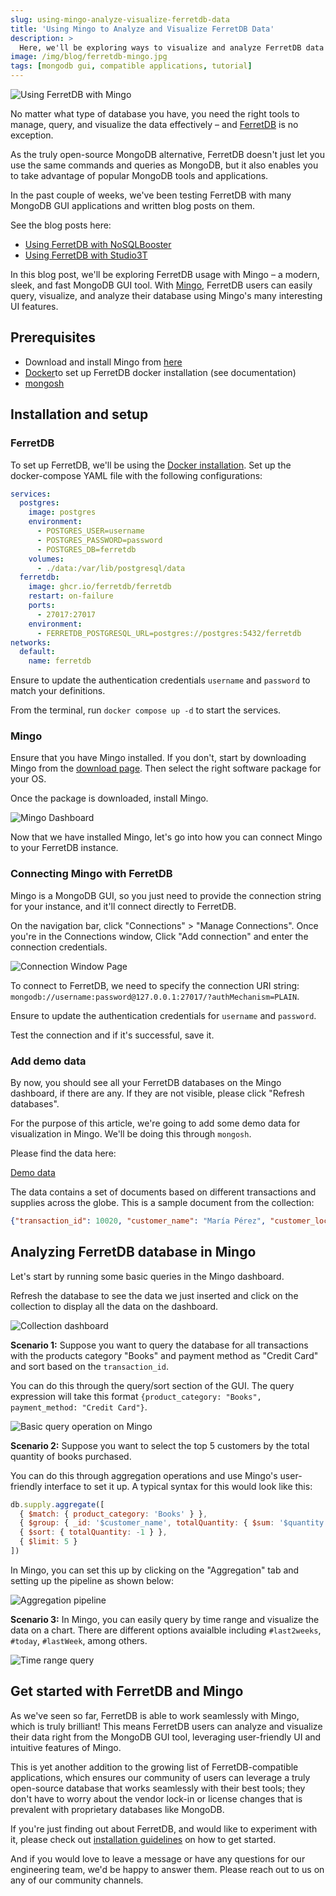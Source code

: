 ```yaml
---
slug: using-mingo-analyze-visualize-ferretdb-data
title: 'Using Mingo to Analyze and Visualize FerretDB Data'
description: >
  Here, we'll be exploring ways to visualize and analyze FerretDB data with Mingo – a modern, sleek, and fast MongoDB GUI tool.
image: /img/blog/ferretdb-mingo.jpg
tags: [mongodb gui, compatible applications, tutorial]
---
```


![Using FerretDB with Mingo](/img/blog/ferretdb-mingo.jpg)

No matter what type of database you have, you need the right tools to manage, query, and visualize the data effectively – and [FerretDB](https://www.ferretdb.io/) is no exception.

<!--truncate-->

As the truly open-source MongoDB alternative, FerretDB doesn't just let you use the same commands and queries as MongoDB, but it also enables you to take advantage of popular MongoDB tools and applications.

In the past couple of weeks, we've been testing FerretDB with many MongoDB GUI applications and written blog posts on them.

See the blog posts here:

- [Using FerretDB with NoSQLBooster](https://blog.ferretdb.io/mongodb-gui-using-ferretdb-nosqlbooster/)
- [Using FerretDB with Studio3T](https://blog.ferretdb.io/using-ferretdb-with-studio-3t/)

In this blog post, we'll be exploring FerretDB usage with Mingo – a modern, sleek, and fast MongoDB GUI tool.
With [Mingo](https://mingo.io/), FerretDB users can easily query, visualize, and analyze their database using Mingo's many interesting UI features.

## Prerequisites

- Download and install Mingo from [here](https://mingo.io/download)
- [Docker](https://www.docker.com/)to set up FerretDB docker installation (see documentation)
- [mongosh](https://www.mongodb.com/docs/mongodb-shell/)

## Installation and setup

### FerretDB

To set up FerretDB, we'll be using the [Docker installation](https://docs.ferretdb.io/quickstart-guide/docker/).
Set up the docker-compose YAML file with the following configurations:

```yaml
services:
  postgres:
    image: postgres
    environment:
      - POSTGRES_USER=username
      - POSTGRES_PASSWORD=password
      - POSTGRES_DB=ferretdb
    volumes:
      - ./data:/var/lib/postgresql/data
  ferretdb:
    image: ghcr.io/ferretdb/ferretdb
    restart: on-failure
    ports:
      - 27017:27017
    environment:
      - FERRETDB_POSTGRESQL_URL=postgres://postgres:5432/ferretdb
networks:
  default:
    name: ferretdb
```

Ensure to update the authentication credentials `username` and `password` to match your definitions.

From the terminal, run `docker compose up -d` to start the services.

### Mingo

Ensure that you have Mingo installed.
If you don't, start by downloading Mingo from the [download page](https://mingo.io/download).
Then select the right software package for your OS.

Once the package is downloaded, install Mingo.

![Mingo Dashboard](/img/blog/ferretdb-mingo/mingo-dashboard.png)

Now that we have installed Mingo, let's go into how you can connect Mingo to your FerretDB instance.

### Connecting Mingo with FerretDB

Mingo is a MongoDB GUI, so you just need to provide the connection string for your instance, and it'll connect directly to FerretDB.

On the navigation bar, click "Connections" > "Manage Connections".
Once you're in the Connections window, Click "Add connection" and enter the connection credentials.

![Connection Window Page](/img/blog/ferretdb-mingo/connection-window.png)

To connect to FerretDB, we need to specify the connection URI string: `mongodb://username:password@127.0.0.1:27017/?authMechanism=PLAIN`.

Ensure to update the authentication credentials for `username` and `password`.

Test the connection and if it's successful, save it.

### Add demo data

By now, you should see all your FerretDB databases on the Mingo dashboard, if there are any.
If they are not visible, please click "Refresh databases".

For the purpose of this article, we're going to add some demo data for visualization in Mingo.
We'll be doing this through `mongosh`.

Please find the data here:

[Demo data](https://gist.github.com/Fashander/5a67d571e8bbd3a6a99fbf57cbb7a11a)

The data contains a set of documents based on different transactions and supplies across the globe.
This is a sample document from the collection:

```json
{"transaction_id": 10020, "customer_name": "María Pérez", "customer_location": "Buenos Aires, Argentina", "product_category": "Furniture", "transaction_time": new Date ("2023-07-16T02:00:00Z"), "product_name": "La-Z-Boy Recliner", "price": 450, "quantity": 1, "payment_method": "Credit Card"}
```

## Analyzing FerretDB database in Mingo

Let's start by running some basic queries in the Mingo dashboard.

Refresh the database to see the data we just inserted and click on the collection to display all the data on the dashboard.

![Collection dashboard](/img/blog/ferretdb-mingo/collection-data.png)

**Scenario 1:** Suppose you want to query the database for all transactions with the products category "Books" and payment method as "Credit Card" and sort based on the `transaction_id`.

You can do this through the query/sort section of the GUI.
The query expression will take this format `{product_category: "Books", payment_method: "Credit Card"}`.

![Basic query operation on Mingo](/img/blog/ferretdb-mingo/basic-query.png)

**Scenario 2:** Suppose you want to select the top 5 customers by the total quantity of books purchased.

You can do this through aggregation operations and use Mingo's user-friendly interface to set it up.
A typical syntax for this would look like this:

```js
db.supply.aggregate([
  { $match: { product_category: 'Books' } },
  { $group: { _id: '$customer_name', totalQuantity: { $sum: '$quantity' } } },
  { $sort: { totalQuantity: -1 } },
  { $limit: 5 }
])
```

In Mingo, you can set this up by clicking on the "Aggregation" tab and setting up the pipeline as shown below:

![Aggregation pipeline](/img/blog/ferretdb-mingo/aggregation-operations.gif)

**Scenario 3:** In Mingo, you can easily query by time range and visualize the data on a chart.
There are different options avaialble including `#last2weeks`, `#today`, `#lastWeek`, among others.

![Time range query](/img/blog/ferretdb-mingo/timerange-query.gif)

## Get started with FerretDB and Mingo

As we've seen so far, FerretDB is able to work seamlessly with Mingo, which is truly brilliant!
This means FerretDB users can analyze and visualize their data right from the MongoDB GUI tool, leveraging user-friendly UI and intuitive features of Mingo.

This is yet another addition to the growing list of FerretDB-compatible applications, which ensures our community of users can leverage a truly open-source database that works seamlessly with their best tools; they don't have to worry about the vendor lock-in or license changes that is prevalent with proprietary databases like MongoDB.

If you're just finding out about FerretDB, and would like to experiment with it, please check out [installation guidelines](https://docs.ferretdb.io/quickstart-guide/) on how to get started.

And if you would love to leave a message or have any questions for our engineering team, we'd be happy to answer them.
Please reach out to us on any of our community channels.
